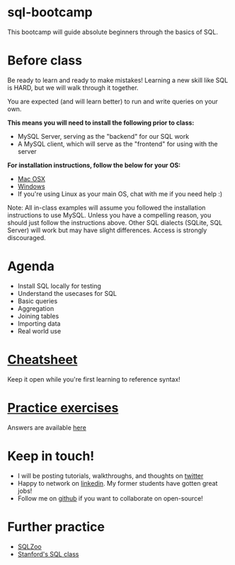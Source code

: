 # sql-bootcamp

This bootcamp will guide absolute beginners through the basics of SQL. 

# Before class

Be ready to learn and ready to make mistakes! Learning a new skill like SQL is
HARD, but we will walk through it together.

You are expected (and will learn better) to run and write queries on your own.

**This means you will need to install the following prior to class:**

- MySQL Server, serving as the "backend" for our SQL work
- A MySQL client, which will serve as the "frontend" for using with the server

**For installation instructions, follow the below for your OS:**

- [Mac OSX](/osx_installation.md)
- [Windows](/windows_installation.md)
- If you're using Linux as your main OS, chat with me if you need help :)

Note: All in-class examples will assume you followed the installation 
instructions to use MySQL. Unless you have a compelling reason, you should just
follow the instructions above. Other SQL dialects (SQLite, SQL Server) will 
work but may have slight differences. Access is strongly discouraged.

# Agenda

- Install SQL locally for testing
- Understand the usecases for SQL
- Basic queries
- Aggregation
- Joining tables
- Importing data
- Real world use

# [Cheatsheet](/cheatsheet.md)

Keep it open while you're first learning to reference syntax!

# [Practice exercises](/exercises.md)

Answers are available [here](answers.md)

# Keep in touch!

- I will be posting tutorials, walkthroughs, and thoughts on [twitter](https://twitter.com/ohheyitsmason)
- Happy to network on [linkedin](https://www.linkedin.com/in/masongallo). My former students have gotten great jobs!
- Follow me on [github](https://github.com/MasonGallo) if you want to collaborate on open-source!

# Further practice

- [SQLZoo](http://sqlzoo.net/)
- [Stanford's SQL class](https://lagunita.stanford.edu/courses/DB/2014/SelfPaced/about)